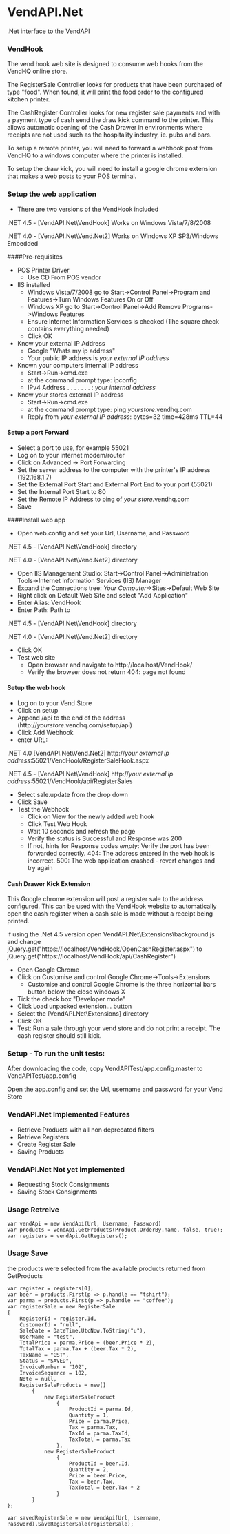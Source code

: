 VendAPI.Net
===========

.Net interface to the VendAPI

### VendHook

The vend hook web site is designed to consume web hooks from the VendHQ online store.

The RegisterSale Controller looks for products that have been purchased of type "food".  When found, it will print the food order to the configured kitchen printer.

The CashRegister Controller looks for new register sale payments and with a payment type of cash send the draw kick command to the printer.  This allows automatic opening of the Cash Drawer in environments where receipts are not used such as the hospitality industry, ie. pubs and bars.

To setup a remote printer, you will need to forward a webhook post from VendHQ to a windows computer where the printer is installed.

To setup the draw kick, you will need to install a google chrome extension that makes a web posts to your POS terminal.

### Setup the web application

* There are two versions of the VendHook included 

.NET 4.5 - [VendAPI.Net\VendHook] Works on Windows Vista/7/8/2008

.NET 4.0 - [VendAPI.Net\Vend.Net2] Works on Windows XP SP3/Windows Embedded

####Pre-requisites
* POS Printer Driver
	+ Use CD From POS vendor
* IIS installed
	+ Windows Vista/7/2008 go to Start->Control Panel->Program and Features->Turn Windows Features On or Off
	+ Windows XP go to Start->Control Panel->Add Remove Programs->Windows Features
	+ Ensure Internet Information Services is checked (The square check contains everything needed)
	+ Click OK
* Know your external IP Address
	+ Google "Whats my ip address"
	+ Your public IP address is *your external IP address*
* Known your computers internal IP address
	+ Start->Run->cmd.exe
	+ at the command prompt type: ipconfig
	+ IPv4 Address .  .  .  .  .  .  . : *your internal address*
* Know your stores external IP address
	+ Start->Run->cmd.exe
	+ at the command prompt type: ping *yourstore*.vendhq.com
	+ Reply from *your external IP address*: bytes=32 time=428ms TTL=44

#### Setup a port Forward
* Select a port to use, for example 55021
* Log on to your internet modem/router
* Click on Advanced -> Port Forwarding
* Set the server address to the computer with the printer's IP address (192.168.1.7)
* Set the External Port Start and External Port End to your port (55021)
* Set the Internal Port Start to 80
* Set the Remote IP Address to ping of *your store*.vendhq.com
* Save 


####Install web app

* Open web.config and set your Url, Username, and Password

.NET 4.5 - [VendAPI.Net\VendHook] directory

.NET 4.0 - [VendAPI.Net\Vend.Net2] directory

* Open IIS Management Studio: Start->Control Panel->Administration Tools->Internet Information Services (IIS) Manager
* Expand the Connections tree: *Your Computer*->Sites->Default Web Site
* Right click on Default Web Site and select "Add Application"
* Enter Alias: VendHook
* Enter Path: Path to 

.NET 4.5 - [VendAPI.Net\VendHook] directory

.NET 4.0 - [VendAPI.Net\Vend.Net2] directory

* Click OK
* Test web site
	+ Open browser and navigate to http://localhost/VendHook/
	+ Verify the browser does not return 404: page not found

#### Setup the web hook
* Log on to your Vend Store
* Click on setup
* Append /api to the end of the address (http://*yourstore*.vendhq.com/setup/api)
* Click Add Webhook
* enter URL:

.NET 4.0 [VendAPI.Net\Vend.Net2]  http://*your external ip address*:55021/VendHook/RegisterSaleHook.aspx

.NET 4.5 - [VendAPI.Net\VendHook] http://*your external ip address*:55021/VendHook/api/RegisterSales

* Select sale.update from the drop down
* Click Save
* Test the Webhook
	+ Click on View for the newly added web hook
	+ Click Test Web Hook
	+ Wait 10 seconds and refresh the page
	+ Verify the status is Successful and Response was 200
	+ If not, hints for Response codes
		*empty*: Verify the port has been forwarded correctly.
		404: The address entered in the web hook is incorrect.
		500: The web application crashed - revert changes and try again

#### Cash Drawer Kick Extension

This Google chrome extension will post a register sale to the address configured.  This can be used with the VendHook website to automatically open the cash register when a cash sale is made without a receipt being printed.

if using the .Net 4.5 version open VendAPI.Net\Extensions\background.js and change jQuery.get("https://localhost/VendHook/OpenCashRegister.aspx") to jQuery.get("https://localhost/VendHook/api/CashRegister")

* Open Google Chrome
* Click on Customise and control Google Chrome->Tools->Extensions
	+ Customise and control Google Chrome is the three horizontal bars button below the close windows X
* Tick the check box "Developer mode"
* Click Load unpacked extension... button
* Select the [VendAPI.Net\Extensions] directory
* Click OK
* Test: Run a sale through your vend store and do not print a receipt.  The cash register should still kick.

### Setup - To run the unit tests:

After downloading the code, copy VendAPITest/app.config.master to VendAPITest/app.config

Open the app.config and set the Url, username and password for your Vend Store

### VendAPI.Net Implemented Features
* Retrieve Products with all non deprecated filters
* Retrieve Registers
* Create Register Sale
* Saving Products

### VendAPI.Net Not yet implemented
* Requesting Stock Consignments
* Saving Stock Consignments

### Usage Retreive

	var vendApi = new VendApi(Url, Username, Password)
	var products = vendApi.GetProducts(Product.OrderBy.name, false, true);
	var registers = vendApi.GetRegisters();


### Usage Save
the products were selected from the available products returned from GetProducts

	var register = registers[0];
	var beer = products.First(p => p.handle == "tshirt");
	var parma = products.First(p => p.handle == "coffee");
	var registerSale = new RegisterSale
	{
		RegisterId = register.Id,
		CustomerId = "null",
		SaleDate = DateTime.UtcNow.ToString("u"),
		UserName = "test",
		TotalPrice = parma.Price + (beer.Price * 2),
		TotalTax = parma.Tax + (beer.Tax * 2),
		TaxName = "GST",
		Status = "SAVED",
		InvoiceNumber = "102",
		InvoiceSequence = 102,
		Note = null,
		RegisterSaleProducts = new[]
			{
				new RegisterSaleProduct
					{
						ProductId = parma.Id,
						Quantity = 1,
						Price = parma.Price,
						Tax = parma.Tax,
						TaxId = parma.TaxId,
						TaxTotal = parma.Tax
					},
				new RegisterSaleProduct
					{
						ProductId = beer.Id,
						Quantity = 2,
						Price = beer.Price,
						Tax = beer.Tax,
						TaxTotal = beer.Tax * 2
					}
			}
	};

	var savedRegisterSale = new VendApi(Url, Username, Password).SaveRegisterSale(registerSale);
